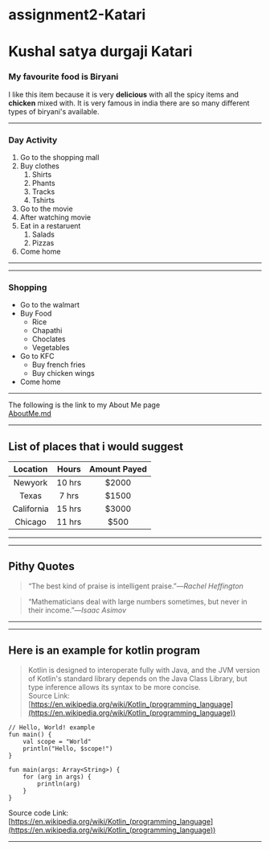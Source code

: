 # assignment2-Katari
# Kushal satya durgaji Katari
### My favourite food is Biryani
I like this item because it is very **delicious** with all the spicy items and **chicken** mixed with.
It is very famous in india there are so many different types of biryani's available. 

***
### Day Activity
1. Go to the shopping mall
2. Buy clothes
   1. Shirts
   2. Phants
   3. Tracks
   4. Tshirts
1. Go to the movie
2. After watching movie 
3. Eat in a restaruent 
   1. Salads
   2. Pizzas
1. Come home
***

***
### Shopping
* Go to the walmart
* Buy Food
   * Rice
   * Chapathi
   * Choclates
   * Vegetables
* Go to KFC
   * Buy french fries 
   * Buy chicken wings
* Come home

***
The following is the link to my About Me page
</br> 
[AboutMe.md](AboutMe.md)

*** 
## List of places that i would suggest
| Location |Hours|Amount Payed|
| :---: | :---: | :---: |
|Newyork|10 hrs| $2000|
|Texas  |7 hrs  | $1500|
|California|15 hrs |$3000|
|Chicago|11 hrs |$500|
***
***
## Pithy Quotes
>“The best kind of praise is intelligent praise.”―*Rachel Heffington</br>*

>“Mathematicians deal with large numbers sometimes, but never in their income.”―*Isaac Asimov*
***
***
## Here is an example for kotlin program
> Kotlin is designed to interoperate fully with Java, and the JVM version of Kotlin's standard library depends on the Java Class Library, but type inference allows its syntax to be more concise.</br>
Source Link:
[https://en.wikipedia.org/wiki/Kotlin_(programming_language](https://en.wikipedia.org/wiki/Kotlin_(programming_language))
```
// Hello, World! example
fun main() {
    val scope = "World"
    println("Hello, $scope!")
}

fun main(args: Array<String>) {
    for (arg in args) {
        println(arg)
    }
}
```
Source code Link:
[https://en.wikipedia.org/wiki/Kotlin_(programming_language](https://en.wikipedia.org/wiki/Kotlin_(programming_language))

***